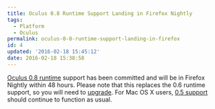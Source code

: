 ```yaml
---
title: Oculus 0.8 Runtime Support Landing in Firefox Nightly
tags:
  - Platform
  - Oculus
permalink: oculus-0-8-runtime-support-landing-in-firefox
id: 4
updated: '2016-02-18 15:45:12'
date: 2016-02-18 15:38:58
---
```


[Oculus 0.8 runtime](https://developer.oculus.com/downloads/pc/0.8.0.0-beta/Oculus_Runtime_for_Windows/) support has been committed and will be in Firefox Nightly within 48 hours. Please note that this replaces the 0.6 runtime support, so you will need to [upgrade](https://developer.oculus.com/downloads/pc/0.8.0.0-beta/Oculus_Runtime_for_Windows/). For Mac OS X users, [0.5 support](https://developer.oculus.com/downloads/pc/0.5.0.1-beta/Oculus_Runtime_for_OS_X/) should continue to function as usual.
